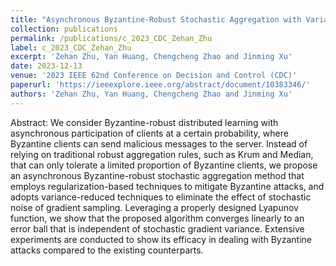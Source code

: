 ```yaml
---
title: "Asynchronous Byzantine-Robust Stochastic Aggregation with Variance Reduction for Distributed Learning"
collection: publications
permalink: /publications/c_2023_CDC_Zehan_Zhu
label: c_2023_CDC_Zehan_Zhu
excerpt: 'Zehan Zhu, Yan Huang, Chengcheng Zhao and Jinming Xu'
date: 2023-12-13
venue: '2023 IEEE 62nd Conference on Decision and Control (CDC)'
paperurl: 'https://ieeexplore.ieee.org/abstract/document/10383346/'
authors: 'Zehan Zhu, Yan Huang, Chengcheng Zhao and Jinming Xu'
---
```


Abstract: We consider Byzantine-robust distributed learning with asynchronous participation of clients at a certain probability, where Byzantine clients can send malicious messages to the server. Instead of relying on traditional robust aggregation rules, such as Krum and Median, that can only tolerate a limited proportion of Byzantine clients, we propose an asynchronous Byzantine-robust stochastic aggregation method that employs regularization-based techniques to mitigate Byzantine attacks, and adopts variance-reduced techniques to eliminate the effect of stochastic noise of gradient sampling. Leveraging a properly designed Lyapunov function, we show that the proposed algorithm converges linearly to an error ball that is independent of stochastic gradient variance. Extensive experiments are conducted to show its efficacy in dealing with Byzantine attacks compared to the existing counterparts.
